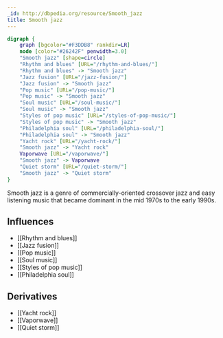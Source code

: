 ```yaml
---
_id: http://dbpedia.org/resource/Smooth_jazz
title: Smooth jazz
---
```


```dot
digraph {
	graph [bgcolor="#F3DDB8" rankdir=LR]
	node [color="#26242F" penwidth=3.0]
	"Smooth jazz" [shape=circle]
	"Rhythm and blues" [URL="/rhythm-and-blues/"]
	"Rhythm and blues" -> "Smooth jazz"
	"Jazz fusion" [URL="/jazz-fusion/"]
	"Jazz fusion" -> "Smooth jazz"
	"Pop music" [URL="/pop-music/"]
	"Pop music" -> "Smooth jazz"
	"Soul music" [URL="/soul-music/"]
	"Soul music" -> "Smooth jazz"
	"Styles of pop music" [URL="/styles-of-pop-music/"]
	"Styles of pop music" -> "Smooth jazz"
	"Philadelphia soul" [URL="/philadelphia-soul/"]
	"Philadelphia soul" -> "Smooth jazz"
	"Yacht rock" [URL="/yacht-rock/"]
	"Smooth jazz" -> "Yacht rock"
	Vaporwave [URL="/vaporwave/"]
	"Smooth jazz" -> Vaporwave
	"Quiet storm" [URL="/quiet-storm/"]
	"Smooth jazz" -> "Quiet storm"
}
```

Smooth jazz is a genre of commercially-oriented crossover jazz and easy listening music that became dominant in the mid 1970s to the early 1990s.

## Influences
- [[Rhythm and blues]]
- [[Jazz fusion]]
- [[Pop music]]
- [[Soul music]]
- [[Styles of pop music]]
- [[Philadelphia soul]]

## Derivatives
- [[Yacht rock]]
- [[Vaporwave]]
- [[Quiet storm]]
